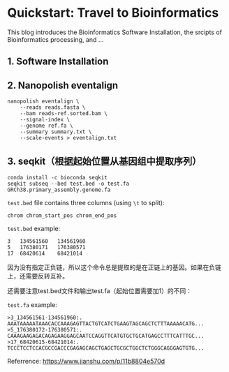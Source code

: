 # Quickstart: Travel to Bioinformatics

This blog introduces the Bioinformatics Software Installation, the srcipts of Bioinformatics processing, and ...


## 1. Software Installation



## 2. Nanopolish eventalign

```
nanopolish eventalign \
    --reads reads.fasta \
    --bam reads-ref.sorted.bam \
    --signal-index \
    --genome ref.fa \
    --summary summary.txt \
    --scale-events > eventalign.txt
```
## 3. seqkit（根据起始位置从基因组中提取序列）

```
conda install -c bioconda seqkit
seqkit subseq --bed test.bed -o test.fa GRCh38.primary_assembly.genome.fa
```

`test.bed` file contains three columns (using `\t` to split):
```
chrom chrom_start_pos chrom_end_pos 
```
`test.bed` example:
```
3	134561560	134561960
5	176380171	176380571
17	68420614	68421014
```
因为没有指定正负链，所以这个命令总是提取的是在正链上的基因。如果在负链上，还需要反转互补。

还需要注意test.bed文件和输出test.fa（起始位置需要加1）的不同：

`test.fa` example:
```
>3_134561561-134561960:. 
AAATAAAAATAAACACCAAAGAGTTACTGTCATCTGAAGTAGCAGCTCTTTAAAAACATG...
>5_176380172-176380571:. 
CAAAGAAGAGACAGAGAAGGAGCAATCCAGGTTCATGTGCTGCATGAGCCTTTCATTTGC...
>17_68420615-68421014:. 
TCCCTCCTCCACGCCGACCCGAGAGCAGCTGAGCTGCGCTGGCTCTGGGCAGGGAGTGTG...
```
Referrence:  https://www.jianshu.com/p/11b8804e570d
